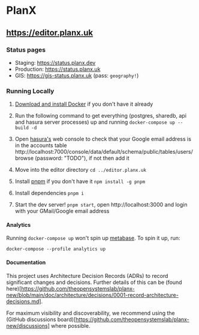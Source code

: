 # PlanX

## https://editor.planx.uk

### Status pages

- Staging: https://status.planx.dev
- Production: https://status.planx.uk
- GIS: https://gis-status.planx.uk (pass: `geography!`)

### Running Locally

1. [Download and install Docker](https://docs.docker.com/get-docker/) if you don't have it already

1. Run the following command to get everything (postgres, sharedb, api and hasura server processes) up and running `docker-compose up --build -d`

1. Open [hasura's](https://hasura.io/) web console to check that your Google email address is in the accounts table http://localhost:7000/console/data/default/schema/public/tables/users/browse (password: "TODO"), if not then add it

1. Move into the editor directory `cd ../editor.planx.uk`

1. Install [pnpm](https://github.com/pnpm/pnpm) if you don't have it `npm install -g pnpm`

1. Install dependencies `pnpm i`

1. Start the dev server! `pnpm start`, open http://localhost:3000 and login with your GMail/Google email address

#### Analytics

Running `docker-compose up` won't spin up [metabase](https://www.metabase.com/).
To spin it up, run:

  `docker-compose --profile analytics up`


#### Documentation

This project uses Architecture Decision Records (ADRs) to record significant changes and decisions. Further details of this can be (found here)[https://github.com/theopensystemslab/planx-new/blob/main/doc/architecture/decisions/0001-record-architecture-decisions.md].

For maximum visibility and discoverability, we recommend using the (GitHub discussions board)[https://github.com/theopensystemslab/planx-new/discussions] where possible.
